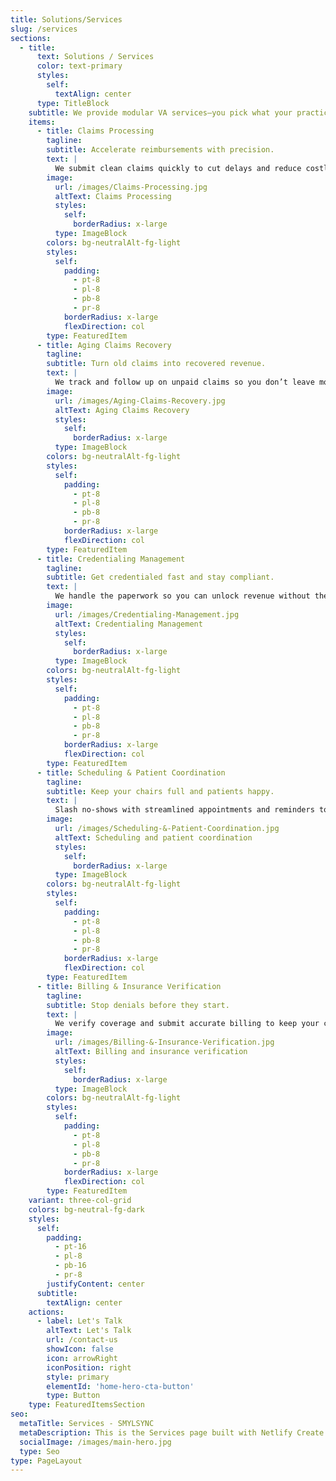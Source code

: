 ```yaml
---
title: Solutions/Services
slug: /services
sections:
  - title:
      text: Solutions / Services
      color: text-primary
      styles:
        self:
          textAlign: center
      type: TitleBlock
    subtitle: We provide modular VA services—you pick what your practice needs.
    items:
      - title: Claims Processing
        tagline: 
        subtitle: Accelerate reimbursements with precision.
        text: |
          We submit clean claims quickly to cut delays and reduce costly errors.
        image:
          url: /images/Claims-Processing.jpg
          altText: Claims Processing
          styles:
            self:
              borderRadius: x-large
          type: ImageBlock
        colors: bg-neutralAlt-fg-light
        styles:
          self:
            padding:
              - pt-8
              - pl-8
              - pb-8
              - pr-8
            borderRadius: x-large
            flexDirection: col
        type: FeaturedItem
      - title: Aging Claims Recovery
        tagline: 
        subtitle: Turn old claims into recovered revenue.
        text: |
          We track and follow up on unpaid claims so you don’t leave money behind.
        image:
          url: /images/Aging-Claims-Recovery.jpg
          altText: Aging Claims Recovery
          styles:
            self:
              borderRadius: x-large
          type: ImageBlock
        colors: bg-neutralAlt-fg-light
        styles:
          self:
            padding:
              - pt-8
              - pl-8
              - pb-8
              - pr-8
            borderRadius: x-large
            flexDirection: col
        type: FeaturedItem
      - title: Credentialing Management
        tagline: 
        subtitle: Get credentialed fast and stay compliant.
        text: |
          We handle the paperwork so you can unlock revenue without the headaches.
        image:
          url: /images/Credentialing-Management.jpg
          altText: Credentialing Management
          styles:
            self:
              borderRadius: x-large
          type: ImageBlock
        colors: bg-neutralAlt-fg-light
        styles:
          self:
            padding:
              - pt-8
              - pl-8
              - pb-8
              - pr-8
            borderRadius: x-large
            flexDirection: col
        type: FeaturedItem
      - title: Scheduling & Patient Coordination
        tagline: 
        subtitle: Keep your chairs full and patients happy.
        text: |
          Slash no-shows with streamlined appointments and reminders to reduce no-shows.
        image:
          url: /images/Scheduling-&-Patient-Coordination.jpg
          altText: Scheduling and patient coordination
          styles:
            self:
              borderRadius: x-large
          type: ImageBlock
        colors: bg-neutralAlt-fg-light
        styles:
          self:
            padding:
              - pt-8
              - pl-8
              - pb-8
              - pr-8
            borderRadius: x-large
            flexDirection: col
        type: FeaturedItem
      - title: Billing & Insurance Verification
        tagline: 
        subtitle: Stop denials before they start.
        text: |
          We verify coverage and submit accurate billing to keep your cashflow smooth.
        image:
          url: /images/Billing-&-Insurance-Verification.jpg
          altText: Billing and insurance verification
          styles:
            self:
              borderRadius: x-large
          type: ImageBlock
        colors: bg-neutralAlt-fg-light
        styles:
          self:
            padding:
              - pt-8
              - pl-8
              - pb-8
              - pr-8
            borderRadius: x-large
            flexDirection: col
        type: FeaturedItem
    variant: three-col-grid
    colors: bg-neutral-fg-dark
    styles:
      self:
        padding:
          - pt-16
          - pl-8
          - pb-16
          - pr-8
        justifyContent: center
      subtitle:
        textAlign: center
    actions:
      - label: Let's Talk
        altText: Let's Talk
        url: /contact-us
        showIcon: false
        icon: arrowRight
        iconPosition: right
        style: primary
        elementId: 'home-hero-cta-button'
        type: Button
    type: FeaturedItemsSection
seo:
  metaTitle: Services - SMYLSYNC
  metaDescription: This is the Services page built with Netlify Create.
  socialImage: /images/main-hero.jpg
  type: Seo
type: PageLayout
---
```

